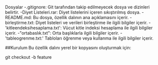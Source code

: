 Dosyalar
-.gitignore: Git tarafından takip edilmeyecek dosya ve dizinleri belirtir.
-Diyet Listeleri.rar: Diyet listelerini içeren sıkıştırılmış dosya.
-README.md: Bu dosya, özellik dalının ana açıklamasını içerir.
-birleştirme.txt: Diyet listeleri ve verileri birleştirme ile ilgili bilgiler içerir.
-'kitleendeksihesaplama.txt': Vücut kitle indeksi hesaplama ile ilgili bilgiler içerir.
-"ortabaslık.txt": Orta başlıklarla ilgili bilgiler içerir.
-'tableogrenme.txt:' Tabloları öğrenme veya kullanma ile ilgili bilgiler içerir.

##Kurulum
Bu özellik dalını yerel bir kopyasını oluşturmak için:

git checkout -b feature
